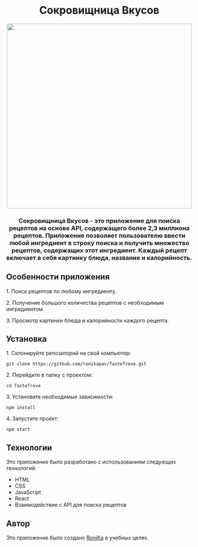 <h1 align="center">Сокровищница Вкусов</h1>
<div align="center">
<a href="https://taste-trove-app.netlify.app/" target="_blank"><img align="center" src="https://i.ibb.co/DVg2tPM/2024-01-22-235657.png" height="500"/></a> 
</div>
<h3 align="center">Сокровищница Вкусов - это приложение для поиска рецептов на основе API, содержащего более 2,3 миллиона рецептов. Приложение позволяет пользователю ввести любой ингредиент в строку поиска и получить множество рецептов, содержащих этот ингредиент. Каждый рецепт включает в себя картинку блюда, название и калорийность.</h3>
<h2>Особенности приложения</h2>
<p>1. Поиск рецептов по любому ингредиенту.</p>
<p>2. Получение большого количества рецептов с необходимым ингредиентом.</p>
<p>3. Просмотр картинки блюда и калорийности каждого рецепта.</p>
<h2>Установка</h2>
<p>1. Склонируйте репозиторий на свой компьютер:</p>
<pre><code>git clone https://github.com/ronikapav/TasteTrove.git</code></pre>
<p>2. Перейдите в папку с проектом:</p>
<pre><code>cd TasteTrove</code></pre>
<p>3. Установите необходимые зависимости:</p>
<pre><code>npm install</code></pre>
<p>4. Запустите проект:</p>
<pre><code>npm start</code></pre>
<h2>Технологии</h2>
<p>Это приложение было разработано с использованием следующих технологий:</p>
<ul>
<li>HTML</li>
<li>CSS</li>
<li>JavaScript</li>
<li>React</li>
<li>Взаимодействие с API для поиска рецептов</li>
</ul>
<h2>Автор</h2>
Это приложение было создано <a href="https://t.me/ronikapav">RoniKa</a> в учебных целях.
